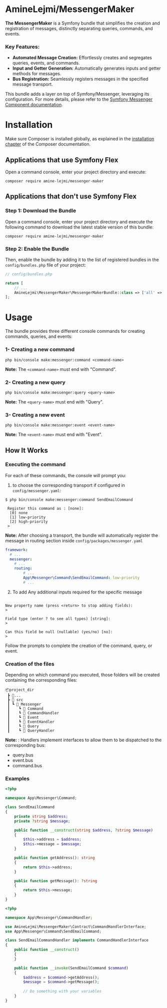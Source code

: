 # AmineLejmi/MessengerMaker

**The MessengerMaker** is a Symfony bundle that simplifies the creation
and registration of messages, distinctly separating queries, commands,
and events.

### Key Features:

- **Automated Message Creation:** Effortlessly creates and segregates
  queries, events, and commands.
- **Input and Getter Generation:** Automatically generates inputs
  and getter methods for messages.
- **Bus Registration:** Seamlessly registers messages in the
  specified message transport.

This bundle adds a layer on top of Symfony/Messenger, leveraging its
configuration. For more details, please refer to the
[Symfony Messenger Component documentation](https://symfony.com/doc/current/components/messenger.html).


Installation
============

Make sure Composer is installed globally, as explained in the
[installation chapter](https://getcomposer.org/doc/00-intro.md)
of the Composer documentation.

Applications that use Symfony Flex
----------------------------------

Open a command console, enter your project directory and execute:

```console
composer require amine-lejmi/messenger-maker
```

Applications that don't use Symfony Flex
----------------------------------------

### Step 1: Download the Bundle

Open a command console, enter your project directory and execute the
following command to download the latest stable version of this bundle:

```console
composer require amine-lejmi/messenger-maker
```

### Step 2: Enable the Bundle

Then, enable the bundle by adding it to the list of registered bundles
in the `config/bundles.php` file of your project:

```php
// config/bundles.php

return [
    // ...
    AmineLejmi\MessengerMaker\MessengerMakerBundle::class => ['all' => true],
];
```

Usage
============

The bundle provides three different console commands
for creating commands, queries, and events:

### 1- Creating a new command

```console
php bin/console make:messenger:command <command-name>
```

**Note:** The `<command-name>` must end with "Command".

### 2- Creating a new query

```console
php bin/console make:messenger:query <query-name>
```

**Note:** The `<query-name>` must end with "Query".

### 3- Creating a new event

```console
php bin/console make:messenger:event <event-name>
```

**Note:** The `<event-name>` must end with "Event".

## How It Works
### Executing the command

For each of these commands, the console will prompt
you:
1. to choose the corresponding transport if configured in `config/messenger.yaml`:

```shell
$ php bin/console make:messenger:command SendEmailCommand

 Register this command as : [none]:
  [0] none
  [1] low-priority
  [2] high-priority
 > 
```
**Note:** After choosing a transport, the bundle will automatically
register the message in routing section inside
`config/packages/messenger.yaml`

```yaml
framework:
  # ...
  messenger:
    # ...
    routing:
        # ...
        App\Messenger\Command\SendEmailCommand: low-priority
        # ...
```

2. To add Any additional inputs required for the specific message

```shell

New property name (press <return> to stop adding fields):
> 

Field type (enter ? to see all types) [string]:
> 

Can this field be null (nullable) (yes/no) [no]:
> 
```

Follow the prompts to complete the creation of
the command, query, or event.

### Creation of the files
Depending on which command you executed, those folders will be created
containing the corresponding files:
```
📦project_dir
 ┣ 📂...
 ┣ 📂 src
 ┃ ┗ 📂 Messenger
 ┃    ┗ 📂 Command
 ┃    ┗ 📂 CommandHandler
 ┃    ┗ 📂 Event
 ┃    ┗ 📂 EventHandler
 ┃    ┗ 📂 Query
 ┃    ┗ 📂 QueryHandler
```

**Note:** : Handlers implement interfaces to allow them to be dispatched
to the corresponding bus:
- query.bus
- event.bus
- command.bus

### Examples

```php
<?php

namespace App\Messenger\Command;

class SendEmailCommand
{
    private string $address;
    private ?string $message;

    public function __construct(string $address, ?string $message)
    {
        $this->address = $address;
        $this->message = $message;
    }

    public function getAddress(): string
    {
        return $this->address;
    }

    public function getMessage(): ?string
    {
        return $this->message;
    }
}
```

```php
<?php

namespace App\Messenger\CommandHandler;

use AmineLejmi\MessengerMaker\Contract\CommandHandlerInterface;
use App\Messenger\Command\SendEmailCommand;

class SendEmailCommandHandler implements CommandHandlerInterface
{
    public function __construct()
    {
    }

    public function __invoke(SendEmailCommand $command)
    {
        $address = $command->getAddress();
        $message = $command->getMessage();
        
        // Do something with your variables 
    }
}

```




















